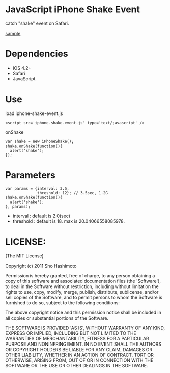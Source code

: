 JavaScript iPhone Shake Event
=============================

catch "shake" event on Safari. 

[sample](http://dev.shokai.org/js/iphone-shake/)


Dependencies
============

* iOS 4.2+
* Safari
* JavaScript


Use
===

load iphone-shake-event.js

    <script src='iphone-shake-event.js' type='text/javascript' />


onShake

    var shake = new iPhoneShake();
    shake.onShake(function(){
      alert('shake');
    });


Parameters
==========

    var params = {interval: 3.5,
                  threshold: 12}; // 3.5sec, 1.2G
    shake.onShake(function(){
      alert('shake');
    }, params);


* interval : default is 2.0(sec)
* threshold : default is 18. max is 20.04066558085978.


LICENSE:
========

(The MIT License)

Copyright (c) 2011 Sho Hashimoto

Permission is hereby granted, free of charge, to any person obtaining
a copy of this software and associated documentation files (the
'Software'), to deal in the Software without restriction, including
without limitation the rights to use, copy, modify, merge, publish,
distribute, sublicense, and/or sell copies of the Software, and to
permit persons to whom the Software is furnished to do so, subject to
the following conditions:

The above copyright notice and this permission notice shall be
included in all copies or substantial portions of the Software.

THE SOFTWARE IS PROVIDED 'AS IS', WITHOUT WARRANTY OF ANY KIND,
EXPRESS OR IMPLIED, INCLUDING BUT NOT LIMITED TO THE WARRANTIES OF
MERCHANTABILITY, FITNESS FOR A PARTICULAR PURPOSE AND NONINFRINGEMENT.
IN NO EVENT SHALL THE AUTHORS OR COPYRIGHT HOLDERS BE LIABLE FOR ANY
CLAIM, DAMAGES OR OTHER LIABILITY, WHETHER IN AN ACTION OF CONTRACT,
TORT OR OTHERWISE, ARISING FROM, OUT OF OR IN CONNECTION WITH THE
SOFTWARE OR THE USE OR OTHER DEALINGS IN THE SOFTWARE.
